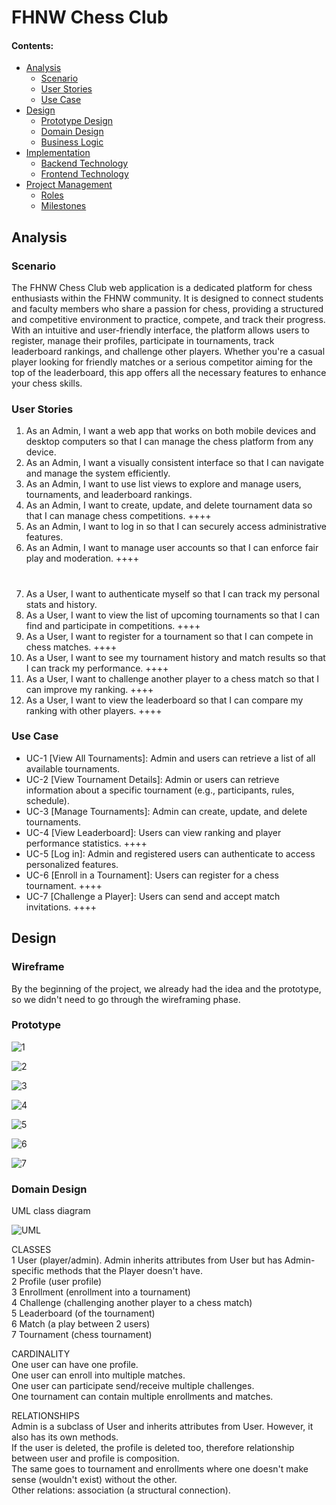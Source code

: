 # FHNW Chess Club

#### Contents:
- [Analysis](#analysis)
  - [Scenario](#scenario)
  - [User Stories](#user-stories)
  - [Use Case](#use-case)
- [Design](#design)
  - [Prototype Design](#prototype-design)
  - [Domain Design](#domain-design)
  - [Business Logic](#business-logic)
- [Implementation](#implementation)
  - [Backend Technology](#backend-technology)
  - [Frontend Technology](#frontend-technology)
- [Project Management](#project-management)
  - [Roles](#roles)
  - [Milestones](#milestones)


## Analysis

### Scenario
The FHNW Chess Club web application is a dedicated platform for chess enthusiasts within the FHNW community. It is designed to connect students and faculty members who share a passion for chess, providing a structured and competitive environment to practice, compete, and track their progress.
With an intuitive and user-friendly interface, the platform allows users to register, manage their profiles, participate in tournaments, track leaderboard rankings, and challenge other players. Whether you're a casual player looking for friendly matches or a serious competitor aiming for the top of the leaderboard, this app offers all the necessary features to enhance your chess skills.

### User Stories
1. As an Admin, I want a web app that works on both mobile devices and desktop computers so that I can manage the chess platform from any device.
2. As an Admin, I want a visually consistent interface so that I can navigate and manage the system efficiently.
3. As an Admin, I want to use list views to explore and manage users, tournaments, and leaderboard rankings.
4. As an Admin, I want to create, update, and delete tournament data so that I can manage chess competitions. ++++
5. As an Admin, I want to log in so that I can securely access administrative features.
6. As an Admin, I want to manage user accounts so that I can enforce fair play and moderation. ++++
#
7. As a User, I want to authenticate myself so that I can track my personal stats and history.
8. As a User, I want to view the list of upcoming tournaments so that I can find and participate in competitions. ++++
9. As a User, I want to register for a tournament so that I can compete in chess matches. ++++
10. As a User, I want to see my tournament history and match results so that I can track my performance. ++++
11. As a User, I want to challenge another player to a chess match so that I can improve my ranking. ++++
12. As a User, I want to view the leaderboard so that I can compare my ranking with other players. ++++

### Use Case
- UC-1 [View All Tournaments]: Admin and users can retrieve a list of all available tournaments.
- UC-2 [View Tournament Details]: Admin or users can retrieve information about a specific tournament (e.g., participants, rules, schedule).
- UC-3 [Manage Tournaments]: Admin can create, update, and delete tournaments. 
- UC-4 [View Leaderboard]: Users can view ranking and player performance statistics. ++++
- UC-5 [Log in]: Admin and registered users can authenticate to access personalized features.
- UC-6 [Enroll in a Tournament]: Users can register for a chess tournament. ++++
- UC-7 [Challenge a Player]: Users can send and accept match invitations. ++++
  

## Design

### Wireframe
By the beginning of the project, we already had the idea and the prototype, so we didn't need to go through the wireframing phase.

### Prototype
![1](https://github.com/user-attachments/assets/b37bd075-5466-42b1-92b7-e4619d0cd4dd)

![2](https://github.com/user-attachments/assets/0262f6c2-2b00-437e-a3c0-1e0d47bc942b)

![3](https://github.com/user-attachments/assets/2726db40-5f2f-4a06-861c-1667c859f47e)

![4](https://github.com/user-attachments/assets/ee8ab9b1-6bd1-49fd-b3d2-35e9948ff1d6)

![5](https://github.com/user-attachments/assets/c66682e3-5ae6-4326-8ab1-8d7094e0d354)

![6](https://github.com/user-attachments/assets/bb959b5c-73eb-4998-bcac-bc544a000f06)

![7](https://github.com/user-attachments/assets/ab871b53-695b-463f-a7f7-29f15b3c4eb7)

### Domain Design
UML class diagram

![UML   ](https://github.com/user-attachments/assets/2aebdcd1-5db6-4793-80bf-7217504e1e4c)

CLASSES <br>
1 User (player/admin). Admin inherits attributes from User but has Admin-specific methods that the Player doesn't have. <br>
2 Profile (user profile) <br>
3 Enrollment (enrollment into a tournament) <br>
4 Challenge (challenging another player to a chess match) <br>
5 Leaderboard (of the tournament) <br>
6 Match (a play between 2 users) <br>
7 Tournament (chess tournament) <br>

CARDINALITY <br>
One user can have one profile. <br>
One user can enroll into multiple matches. <br>
One user can participate send/receive multiple challenges. <br>
One tournament can contain multiple enrollments and matches. <br>

RELATIONSHIPS <br>
Admin is a subclass of User and inherits attributes from User. However, it also has its own methods. <br>
If the user is deleted, the profile is deleted too, therefore relationship between user and profile is composition. <br>
The same goes to tournament and enrollments where one doesn't make sense (wouldn't exist) without the other. <br>
Other relations: association (a structural connection). <br>








